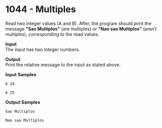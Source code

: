 # 1044 - Multiples

Read two integer values (A and B). After, the program should print the message **"Sao Multiplos"** (are multiples) or **"Nao sao Multiplos"** (aren’t multiples), corresponding to the read values.

**Input**<br>
The input has two integer numbers.

**Output**<br>
Print the relative message to the input as stated above.

**Input Samples**
```
6 24
```
```     
6 25
```

**Output Samples**  
```
Sao Multiplos
```
```  
Nao sao Multiplos
```